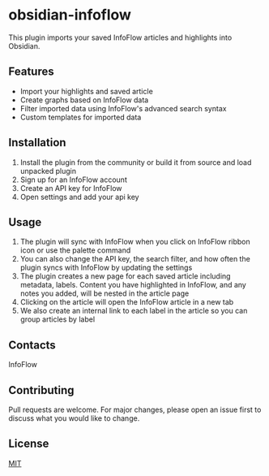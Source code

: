 # obsidian-infoflow

This plugin imports your saved InfoFlow articles and highlights into Obsidian.

## Features

* Import your highlights and saved article
* Create graphs based on InfoFlow data
* Filter imported data using InfoFlow's advanced search syntax
* Custom templates for imported data

## Installation

1. Install the plugin from the community or build it from source and load unpacked plugin
2. Sign up for an InfoFlow account
3. Create an API key for InfoFlow
4. Open settings and add your api key

## Usage

1. The plugin will sync with InfoFlow when you click on InfoFlow ribbon icon or use the palette command
2. You can also change the API key, the search filter, and how often the plugin syncs with InfoFlow by updating the settings
3. The plugin creates a new page for each saved article including metadata, labels. Content you have highlighted in InfoFlow, and any notes you added, will be nested in the article page
4. Clicking on the article will open the InfoFlow article in a new tab
5. We also create an internal link to each label in the article so you can group articles by label

## Contacts

InfoFlow

## Contributing

Pull requests are welcome. For major changes, please open an issue first to discuss what you would like to change.

## License

[MIT](https://choosealicense.com/licenses/mit/)
